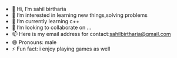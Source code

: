 - 👋 Hi, I’m sahil birtharia
- 👀 I’m interested in learning new things,solving problems
- 🌱 I’m currently learning c++ 
- 💞️ I’m looking to collaborate on ...
- 📫 Here is my email address for contact:sahilbirtharia@gmail.com
- 😄 Pronouns: male
- ⚡ Fun fact: i enjoy playing games as well

<!---
legendygv8/legendygv8 is a ✨ special ✨ repository because its `README.md` (this file) appears on your GitHub profile.
You can click the Preview link to take a look at your changes.
--->
